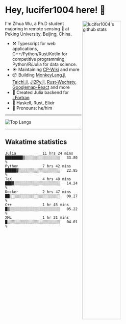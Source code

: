 # Hey, lucifer1004 here! :wave:

<img width="50%" align="right" alt="lucifer1004's github stats" src="https://github-readme-stats.vercel.app/api?username=lucifer1004&show_icons=true">

I'm Zihua Wu, a Ph.D student majoring in remote sensing :satellite: at Peking University, Beijing, China.

- :hammer_and_pick: Typescript for web applications, C++/Python/Rust/Kotlin for competitive programming, Python/R/Julia for data science.
- :sunny: Maintaining [CP-Wiki](https://cp-wiki.vercel.app) and more 
- :package: Building [MonkeyLang.jl](https://github.com/lucifer1004/MonkeyLang.jl), [Taichi.jl](https://github.com/lucifer1004/Taichi.jl), [Jl2Py.jl](https://github.com/lucifer1004/Jl2Py.jl), [Rust-Wechaty](https://github.com/wechaty/rust-wechaty), [Googlemap-React](https://github.com/googlemap-react/googlemap-react) and more
- :sparkler: Created Julia backend for [LFortran](https://github.com/lfortran/lfortran)
- :seedling: Haskell, Rust, Elixir
- :man: Pronouns: he/him

---

![Top Langs](https://github-readme-stats.vercel.app/api/top-langs/?username=lucifer1004&layout=compact)

---

## Wakatime statistics

<!--START_SECTION:waka-->

```text
Julia            11 hrs 24 mins  ████████▒░░░░░░░░░░░░░░░░   33.80 %
Python           7 hrs 42 mins   █████▓░░░░░░░░░░░░░░░░░░░   22.85 %
TeX              4 hrs 48 mins   ███▓░░░░░░░░░░░░░░░░░░░░░   14.24 %
Docker           2 hrs 47 mins   ██░░░░░░░░░░░░░░░░░░░░░░░   08.27 %
C++              1 hr 45 mins    █▒░░░░░░░░░░░░░░░░░░░░░░░   05.22 %
XML              1 hr 21 mins    █░░░░░░░░░░░░░░░░░░░░░░░░   04.01 %
```

<!--END_SECTION:waka-->
